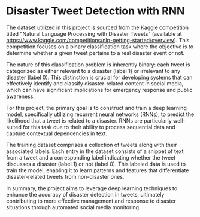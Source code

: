 # Disaster Tweet Detection with RNN

The dataset utilized in this project is sourced from the Kaggle competition titled "Natural Language Processing with Disaster Tweets" (available at https://www.kaggle.com/competitions/nlp-getting-started/overview). This competition focuses on a binary classification task where the objective is to determine whether a given tweet pertains to a real disaster event or not.

The nature of this classification problem is inherently binary: each tweet is categorized as either relevant to a disaster (label 1) or irrelevant to any disaster (label 0). This distinction is crucial for developing systems that can effectively identify and classify disaster-related content in social media, which can have significant implications for emergency response and public awareness.

For this project, the primary goal is to construct and train a deep learning model, specifically utilizing recurrent neural networks (RNNs), to predict the likelihood that a tweet is related to a disaster. RNNs are particularly well-suited for this task due to their ability to process sequential data and capture contextual dependencies in text.

The training dataset comprises a collection of tweets along with their associated labels. Each entry in the dataset consists of a snippet of text from a tweet and a corresponding label indicating whether the tweet discusses a disaster (label 1) or not (label 0). This labeled data is used to train the model, enabling it to learn patterns and features that differentiate disaster-related tweets from non-disaster ones.

In summary, the project aims to leverage deep learning techniques to enhance the accuracy of disaster detection in tweets, ultimately contributing to more effective management and response to disaster situations through automated social media monitoring.
